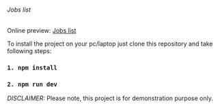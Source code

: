 ###### Jobs list

Online preview: [Jobs list](https://volodymyrvoronov.github.io/ "Jobs list")

To install the project on your pc/laptop just clone this repository and take following steps:
 ### `1. npm install`
 ### `2. npm run dev`
*DISCLAIMER:*
Please note, this project is for demonstration purpose only.